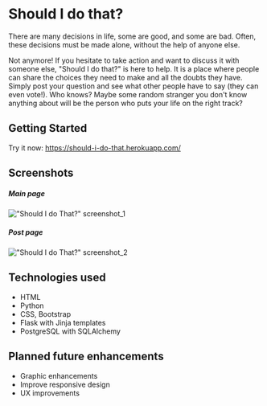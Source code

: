 # Should I do that?

There are many decisions in life, some are good, and some are bad. Often, these decisions must be made alone, without the help of anyone else.

Not anymore! If you hesitate to take action and want to discuss it with someone else, "Should I do that?" is here to help. It is a place where people can share the choices they need to make and all the doubts they have. Simply post your question and see what other people have to say (they can even vote!). Who knows? Maybe some random stranger you don't know anything about will be the person who puts your life on the right track?

## Getting Started

Try it now: <https://should-i-do-that.herokuapp.com/>


## Screenshots

##### Main page

!["Should I do That?" screenshot_1](https://i.imgur.com/9UU9l6S.png)

##### Post page

!["Should I do That?" screenshot_2](https://i.imgur.com/cbDtGiz.png)


## Technologies used

+ HTML
+ Python
+ CSS, Bootstrap
+ Flask with Jinja templates
+ PostgreSQL with SQLAlchemy

## Planned future enhancements

+ Graphic enhancements
+ Improve responsive design
+ UX improvements
